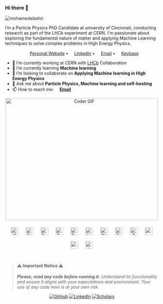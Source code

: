 ### Hi there 👋

<p align="left"> <img src="https://komarev.com/ghpvc/?username=mohamedelashri" alt="mohamedelashri" /> </p>

I’m a Particle Physics PhD Candidate at university of Cincinnati, conducting research as part of the LHCb experiment at CERN.
I'm passionate about exploring the fundamental nature of matter and applying Machine Learning techniques to solve complex problems in High Energy Physics.


<p align="center">
  <a href="https://melashri.net/"><img src="https://img.icons8.com/color/96/000000/internet.png" height="16"/>Personal Website</a> •
  <a href="https://linkedin.com/in/elashri"><img src="https://img.icons8.com/color/96/000000/linkedin-circled.png" height="16"/>LinkedIn</a> •
  <a href="mailto:mail@elashri.com"><img src="https://img.icons8.com/color/96/000000/email.png" height="16"/>Email</a> •
  <a href="https://keybase.io/melashri"><img src="https://upload.wikimedia.org/wikipedia/commons/b/bb/Keybase_logo_official.svg" height="16"/>Keybase</a>

</p>



- 🔭 I’m currently working at CERN with [LHCb](https://home.cern/science/experiments/lhcb) Collaboration
- 🌱 I’m currently learning **Machine learning** 
- 👯 I’m looking to collaborate on **Applying Machine learning in High Energy Physics**
- 💬 Ask me about **Particle Physics, Machine learning and self-hosting**
- 📫 How to reach me: **<a href="mailto:mail@elashri.com"><img src="https://img.icons8.com/color/96/000000/email.png" height="16"/>Email</a>** 



<p  align="center"><img src="https://media.giphy.com/media/SWoSkN6DxTszqIKEqv/giphy.gif" alt="Coder GIF" width="500" height="400">
	
<div align="center">  
<img style="margin: 10px" src="https://profilinator.rishav.dev/skills-assets/c-original.svg" alt="C" height="25" />  
<img style="margin: 10px" src="https://profilinator.rishav.dev/skills-assets/cplusplus-original.svg" alt="C++" height="25" />  
<img style="margin: 10px" src="https://profilinator.rishav.dev/skills-assets/docker-original-wordmark.svg" alt="Docker" height="25" />  
<img style="margin: 10px" src="https://profilinator.rishav.dev/skills-assets/python-original.svg" alt="Python" height="25" />  
<img style="margin: 10px" src="https://profilinator.rishav.dev/skills-assets/gnu_bash-icon.svg" alt="Bash" height="25" />  
<img style="margin: 10px" src="https://profilinator.rishav.dev/skills-assets/linux-original.svg" alt="Linux" height="25" />  
<img style="margin: 10px" src="https://profilinator.rishav.dev/skills-assets/git-scm-icon.svg" alt="Git" height="25" />  
<img style="margin: 10px" src="https://profilinator.rishav.dev/skills-assets/tensorflow-icon.svg" alt="TensorFlow" height="25" />  
<img style="margin: 10px" src="https://profilinator.rishav.dev/skills-assets/r.svg" alt="R" height="25" />  
<img style="margin: 10px" src="https://profilinator.rishav.dev/skills-assets/mysql-original-wordmark.svg" alt="mysql" height="25" />  
<img style="margin: 10px" src="https://profilinator.rishav.dev/skills-assets/rust-plain.svg" alt="rust" height="25" />  
<img style="margin: 10px" src="https://profilinator.rishav.dev/skills-assets/javascript-original.svg" alt="JavaScript" height="25" />  


</div>  

<br/>  

> #### ⚠️ **Important Notice** ⚠️
> _**Please, read any code before running it.** Understand its functionality and ensure it aligns with your expectations and environment. Your use of any code here is at your own risk._




<p align="center">
	<a href="https://github.com/MohamedElashri"><img src="https://img.shields.io/github/followers/MohamedElashri.svg?label=GitHub&style=social" alt="GitHub"></a>
	<a href="https://www.linkedin.com/in/mohamedelashri1"><img src="https://img.shields.io/badge/LinkedIn--_.svg?style=social&logo=linkedin" alt="LinkedIn"></a>
	<a href="https://scholar.google.com/citations?user=XtPg3SIAAAAJ&hl=en"><img src="https://img.shields.io/badge/Scholar-1k-_.svg?style=social&logo=google-scholar" alt="Scholars"></a>
</p>


